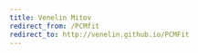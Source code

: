 ```yaml
---
title: Venelin Mitov 
redirect_from: /PCMfit
redirect_to: http://venelin.github.io/PCMFit
---
```




